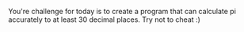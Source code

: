You're challenge for today is to create a program that can calculate pi accurately to at least 30 decimal places.
Try not to cheat :)

